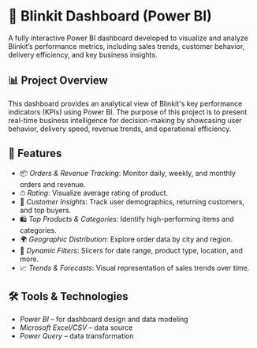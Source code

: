 # 🛒 Blinkit Dashboard (Power BI)

A fully interactive Power BI dashboard developed to visualize and analyze Blinkit’s performance metrics, including sales trends, customer behavior, delivery efficiency, and key business insights.


## 📊 Project Overview

This dashboard provides an analytical view of Blinkit's key performance indicators (KPIs) using Power BI. The purpose of this project is to present real-time business intelligence for decision-making by showcasing user behavior, delivery speed, revenue trends, and operational efficiency.


## 🚀 Features

- 📦 *Orders & Revenue Tracking*: Monitor daily, weekly, and monthly orders and revenue.
- ⏱ *Rating*: Visualize average rating of product.
- 👥 *Customer Insights*: Track user demographics, returning customers, and top buyers.
- 🛍 *Top Products & Categories*: Identify high-performing items and categories.
- 🌍 *Geographic Distribution*: Explore order data by city and region.
- 📅 *Dynamic Filters*: Slicers for date range, product type, location, and more.
- 📈 *Trends & Forecasts*: Visual representation of sales trends over time.

## 🛠 Tools & Technologies

- *Power BI* – for dashboard design and data modeling
- *Microsoft Excel/CSV* – data source
- *Power Query* – data transformation
